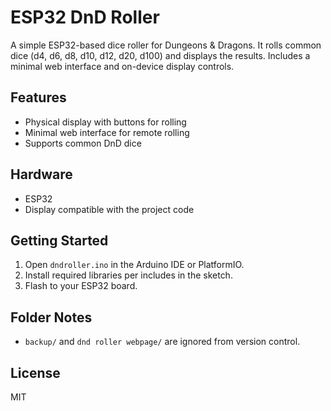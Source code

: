 # ESP32 DnD Roller

A simple ESP32-based dice roller for Dungeons & Dragons. It rolls common dice (d4, d6, d8, d10, d12, d20, d100) and displays the results. Includes a minimal web interface and on-device display controls.

## Features
- Physical display with buttons for rolling
- Minimal web interface for remote rolling
- Supports common DnD dice

## Hardware
- ESP32
- Display compatible with the project code

## Getting Started
1. Open `dndroller.ino` in the Arduino IDE or PlatformIO.
2. Install required libraries per includes in the sketch.
3. Flash to your ESP32 board.

## Folder Notes
- `backup/` and `dnd roller webpage/` are ignored from version control.

## License
MIT
